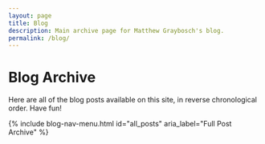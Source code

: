 ```yaml
---
layout: page
title: Blog
description: Main archive page for Matthew Graybosch's blog.
permalink: /blog/
---
```

# Blog Archive

Here are all of the blog posts available on this site, in reverse chronological order. Have fun!

{% include blog-nav-menu.html id="all_posts" aria_label="Full Post Archive" %}